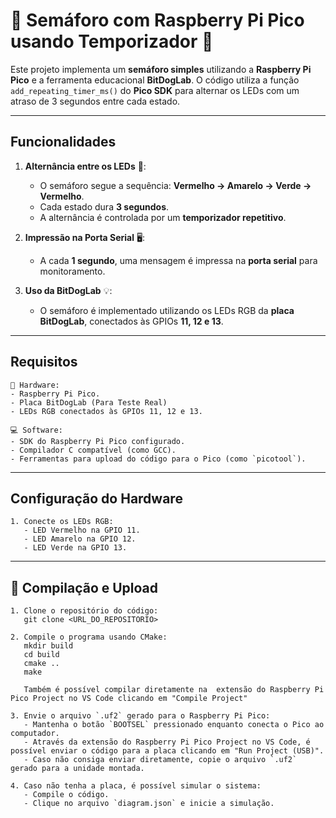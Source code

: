 # 🚦 Semáforo com Raspberry Pi Pico usando Temporizador 🚦

Este projeto implementa um **semáforo simples** utilizando a **Raspberry Pi Pico** e a ferramenta educacional **BitDogLab**. O código utiliza a função `add_repeating_timer_ms()` do **Pico SDK** para alternar os LEDs com um atraso de 3 segundos entre cada estado.

---

##  Funcionalidades

1. **Alternância entre os LEDs** 🚥:
   - O semáforo segue a sequência: **Vermelho → Amarelo → Verde → Vermelho**.
   - Cada estado dura **3 segundos**.
   - A alternância é controlada por um **temporizador repetitivo**.

2. **Impressão na Porta Serial** 🖥️:
   - A cada **1 segundo**, uma mensagem é impressa na **porta serial** para monitoramento.

3. **Uso da BitDogLab** 💡:
   - O semáforo é implementado utilizando os LEDs RGB da **placa BitDogLab**, conectados às GPIOs **11, 12 e 13**.

---

##  Requisitos

```plaintext
🔧 Hardware:
- Raspberry Pi Pico.
- Placa BitDogLab (Para Teste Real)
- LEDs RGB conectados às GPIOs 11, 12 e 13.

💻 Software:
- SDK do Raspberry Pi Pico configurado.
- Compilador C compatível (como GCC).
- Ferramentas para upload do código para o Pico (como `picotool`).
```

---

## Configuração do Hardware

```plaintext
1. Conecte os LEDs RGB:
   - LED Vermelho na GPIO 11.
   - LED Amarelo na GPIO 12.
   - LED Verde na GPIO 13.
```

---

## 🚀 Compilação e Upload

```plaintext
1. Clone o repositório do código:
   git clone <URL_DO_REPOSITORIO>

2. Compile o programa usando CMake:
   mkdir build
   cd build
   cmake ..
   make

   Também é possível compilar diretamente na  extensão do Raspberry Pi Pico Project no VS Code clicando em "Compile Project"

3. Envie o arquivo `.uf2` gerado para o Raspberry Pi Pico:
   - Mantenha o botão `BOOTSEL` pressionado enquanto conecta o Pico ao computador.
   - Através da extensão do Raspberry Pi Pico Project no VS Code, é possível enviar o código para a placa clicando em "Run Project (USB)".
   - Caso não consiga enviar diretamente, copie o arquivo `.uf2` gerado para a unidade montada.

4. Caso não tenha a placa, é possível simular o sistema:
   - Compile o código.
   - Clique no arquivo `diagram.json` e inicie a simulação.
```



